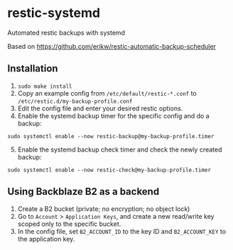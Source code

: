# restic-systemd

Automated restic backups with systemd

Based on https://github.com/erikw/restic-automatic-backup-scheduler


## Installation

1. `sudo make install`
2. Copy an example config from `/etc/default/restic-*.conf` to `/etc/restic.d/my-backup-profile.conf`
3. Edit the config file and enter your desired restic options.
4. Enable the systemd backup timer for the specific config and do a backup:
```
sudo systemctl enable --now restic-backup@my-backup-profile.timer
```
5. Enable the systemd backup check timer and check the newly created backup:
```
sudo systemctl enable --now restic-check@my-backup-profile.timer
```


## Using Backblaze B2 as a backend

1. Create a B2 bucket (private; no encryption; no object lock)
2. Go to `Account` > `Application Keys`, and create a new read/write key scoped only to the specific bucket.
3. In the config file, set `B2_ACCOUNT_ID` to the key ID and `B2_ACCOUNT_KEY` to the application key.
